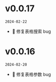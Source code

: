 <!--
 * @Date: 2024-02-20 09:22:20
 * @LastEditors: dengxin 994386508@qq.com
 * @LastEditTime: 2024-02-22 16:50:55
 * @FilePath: /yzt-react-component/changelog.md
-->

# v0.0.17

`2024-02-22`

- :bug: 修复表格搜索 bug

# v0.0.16

`2024-02-20`

- :bug: 修复表格参数 bug
